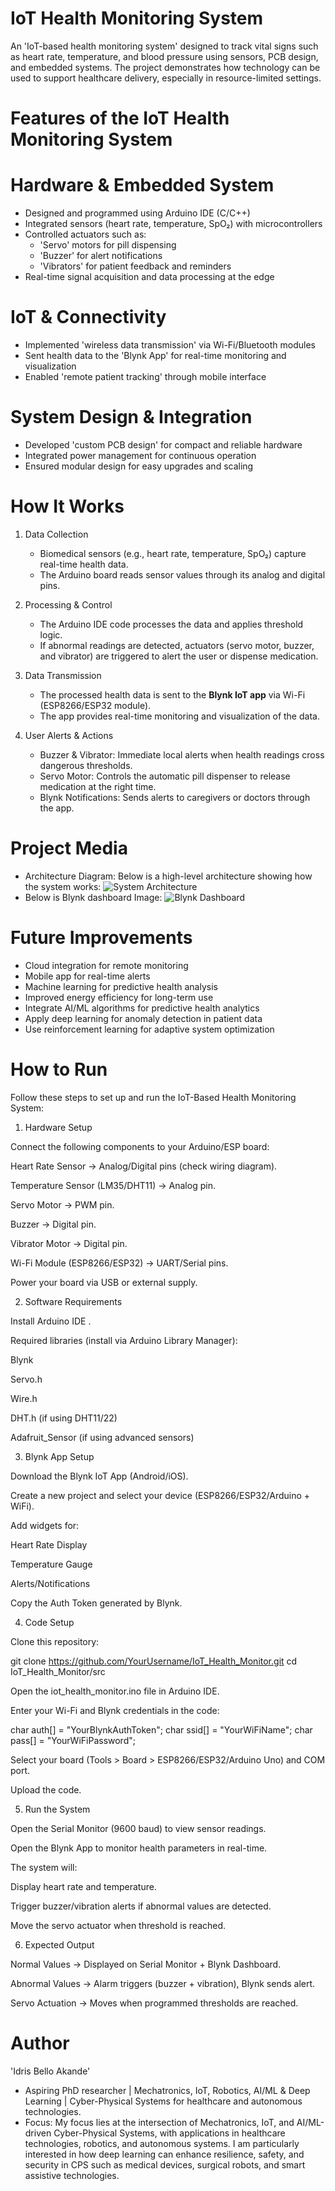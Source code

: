 # IoT Health Monitoring System  

An 'IoT-based health monitoring system' designed to track vital signs such as heart rate, temperature, and blood pressure using sensors, PCB design, and embedded systems. The project demonstrates how technology can be used to support healthcare delivery, especially in resource-limited settings.  


# Features of the IoT Health Monitoring System  

# Hardware & Embedded System  
- Designed and programmed using Arduino IDE (C/C++)  
- Integrated sensors (heart rate, temperature, SpO₂) with microcontrollers  
- Controlled actuators such as:  
  - 'Servo' motors for pill dispensing  
  - 'Buzzer' for alert notifications  
  - 'Vibrators' for patient feedback and reminders  
- Real-time signal acquisition and data processing at the edge  

# IoT & Connectivity  
- Implemented 'wireless data transmission' via Wi-Fi/Bluetooth modules  
- Sent health data to the 'Blynk App' for real-time monitoring and visualization  
- Enabled 'remote patient tracking' through mobile interface  

# System Design & Integration  
- Developed 'custom PCB design' for compact and reliable hardware  
- Integrated power management for continuous operation  
- Ensured modular design for easy upgrades and scaling


# How It Works

1. Data Collection 
   - Biomedical sensors (e.g., heart rate, temperature, SpO₂) capture real-time health data.  
   - The Arduino board reads sensor values through its analog and digital pins.  

2. Processing & Control 
   - The Arduino IDE code processes the data and applies threshold logic.  
   - If abnormal readings are detected, actuators (servo motor, buzzer, and vibrator) are triggered to alert the user or dispense medication.  

3. Data Transmission  
   - The processed health data is sent to the **Blynk IoT app** via Wi-Fi (ESP8266/ESP32 module).  
   - The app provides real-time monitoring and visualization of the data.  

4. User Alerts & Actions 
   - Buzzer & Vibrator: Immediate local alerts when health readings cross dangerous thresholds.  
   - Servo Motor: Controls the automatic pill dispenser to release medication at the right time.  
   - Blynk Notifications: Sends alerts to caregivers or doctors through the app.  

# Project Media

- Architecture Diagram:
Below is a high-level architecture showing how the system works: 
![System Architecture](architecture.png)
- Below is Blynk dashboard Image:
![Blynk Dashboard](blynk_dashboard.png) 


# Future Improvements
- Cloud integration for remote monitoring  
- Mobile app for real-time alerts  
- Machine learning for predictive health analysis  
- Improved energy efficiency for long-term use
- Integrate AI/ML algorithms for predictive health analytics  
- Apply deep learning for anomaly detection in patient data  
- Use reinforcement learning for adaptive system optimization    

# How to Run

Follow these steps to set up and run the IoT-Based Health Monitoring System:

1. Hardware Setup

Connect the following components to your Arduino/ESP board:

Heart Rate Sensor → Analog/Digital pins (check wiring diagram).

Temperature Sensor (LM35/DHT11) → Analog pin.

Servo Motor → PWM pin.

Buzzer → Digital pin.

Vibrator Motor → Digital pin.

Wi-Fi Module (ESP8266/ESP32) → UART/Serial pins.

Power your board via USB or external supply.

2. Software Requirements

Install Arduino IDE
.

Required libraries (install via Arduino Library Manager):

Blynk

Servo.h

Wire.h

DHT.h (if using DHT11/22)

Adafruit_Sensor (if using advanced sensors)

3. Blynk App Setup

Download the Blynk IoT App (Android/iOS).

Create a new project and select your device (ESP8266/ESP32/Arduino + WiFi).

Add widgets for:

Heart Rate Display

Temperature Gauge

Alerts/Notifications

Copy the Auth Token generated by Blynk.

4.  Code Setup

Clone this repository:

git clone https://github.com/YourUsername/IoT_Health_Monitor.git
cd IoT_Health_Monitor/src


Open the iot_health_monitor.ino file in Arduino IDE.

Enter your Wi-Fi and Blynk credentials in the code:

char auth[] = "YourBlynkAuthToken";
char ssid[] = "YourWiFiName";
char pass[] = "YourWiFiPassword";


Select your board (Tools > Board > ESP8266/ESP32/Arduino Uno) and COM port.

Upload the code.

5. Run the System

Open the Serial Monitor (9600 baud) to view sensor readings.

Open the Blynk App to monitor health parameters in real-time.

The system will:

Display heart rate and temperature.

Trigger buzzer/vibration alerts if abnormal values are detected.

Move the servo actuator when threshold is reached.

6.  Expected Output

Normal Values → Displayed on Serial Monitor + Blynk Dashboard.

Abnormal Values → Alarm triggers (buzzer + vibration), Blynk sends alert.

Servo Actuation → Moves when programmed thresholds are reached.

# Author
'Idris Bello Akande'  
- Aspiring PhD researcher | Mechatronics, IoT, Robotics, AI/ML & Deep Learning | Cyber-Physical Systems for healthcare and autonomous technologies. 
- Focus: My focus lies at the intersection of Mechatronics, IoT, and AI/ML-driven Cyber-Physical Systems, with applications in healthcare technologies, robotics, and autonomous systems. I am particularly interested in how deep learning can enhance resilience, safety, and security in CPS such as medical devices, surgical robots, and smart assistive technologies.
